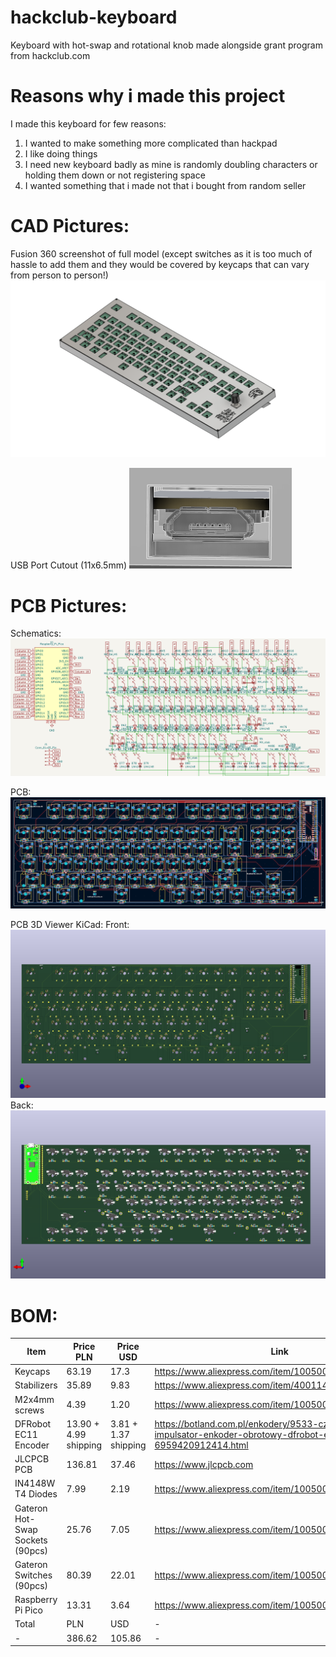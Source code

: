 # hackclub-keyboard
Keyboard with hot-swap and rotational knob made alongside grant program from hackclub.com

# Reasons why i made this project

I made this keyboard for few reasons:
1. I wanted to make something more complicated than hackpad
2. I like doing things
3. I need new keyboard badly as mine is randomly doubling characters or holding them down or not registering space
4. I wanted something that i made not that i bought from random seller

# CAD Pictures:
Fusion 360 screenshot of full model (except switches as it is too much of hassle to add them and they would be covered by keycaps that can vary from person to person!)
![Oh no! The image didn't load :<. It was a screenshot from Fusion 360 of full model of the keyboard. Please send an message to me on slack about it, i will fix is ASAP!](assets/3d-full-july31.png)

USB Port Cutout (11x6.5mm)
![Oh no! The image didn't load :<. It was a screenshot from Fusion 360 of usb cutout on the keyboard. Please send an message to me on slack about it, i will fix is ASAP!](assets/usb-cutout.png)

# PCB Pictures:
Schematics:
![Oh no! The image didn't load :<. It was a screenshot from KiCad of keyboard's PCB schematic. Please send an message to me on slack about it, i will fix is ASAP!](assets/readme-schem-ss.png)

PCB:
![Oh no! The image didn't load :<. It was a screenshot from KiCad of keyboard's PCB at the time of writing it. Please send an message to me on slack about it, i will fix is ASAP!](assets/pcb.png)

PCB 3D Viewer KiCad:
Front:
![Oh no! The image didn't load :<. It was a screenshot from KiCad of keyboard's PCB 3D model front at the time of writing it. Please send an message to me on slack about it, i will fix is ASAP!](assets/pcb-3d.png)
Back:
![Oh no! The image didn't load :<. It was a screenshot from KiCad of keyboard's PCB 3D model back at the time of writing it. Please send an message to me on slack about it, i will fix is ASAP!](assets/pcb-3d-back.png)

# BOM:

| Item | Price PLN | Price USD | Link |
| --- | --- | --- | --- |
| Keycaps | 63.19 | 17.3 | https://www.aliexpress.com/item/1005008465121722.html |
| Stabilizers | 35.89 | 9.83 | https://www.aliexpress.com/item/4001143514438.html |
| M2x4mm screws | 4.39 | 1.20 | https://www.aliexpress.com/item/1005008799074471.html |
| DFRobot EC11 Encoder | 13.90 + 4.99 shipping | 3.81 + 1.37 shipping | https://botland.com.pl/enkodery/9533-czujnik-obrotu-impulsator-enkoder-obrotowy-dfrobot-ec11-6959420912414.html |
| JLCPCB PCB | 136.81 | 37.46 | https://www.jlcpcb.com |
| IN4148W T4 Diodes | 7.99 | 2.19 | https://www.aliexpress.com/item/1005009063199018.html |
| Gateron Hot-Swap Sockets (90pcs) | 25.76 | 7.05 | https://www.aliexpress.com/item/1005002637150446.html |
| Gateron Switches (90pcs) | 80.39 | 22.01 | https://www.aliexpress.com/item/1005006376024657.html |
| Raspberry Pi Pico | 13.31 | 3.64 | https://www.aliexpress.com/item/1005006087823796.html |
| Total | PLN | USD | - |
| - | 386.62 | 105.86 | - |

